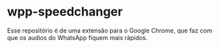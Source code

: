 # wpp-speedchanger
Esse repositório é de uma extensão para o Google Chrome, que faz com que os audios do WhatsApp fiquem mais rápidos.
